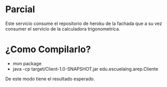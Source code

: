 # Parcial

Este servicio consume el repositorio de heroku de la fachada que a su vez consumer el servicio de la calculadora trigonometrica.

# ¿Como Compilarlo?

- mvn package
- java -cp target/Client-1.0-SNAPSHOT.jar edu.escuelaing.arep.Cliente

De este modo tiene el resultado esperado.
